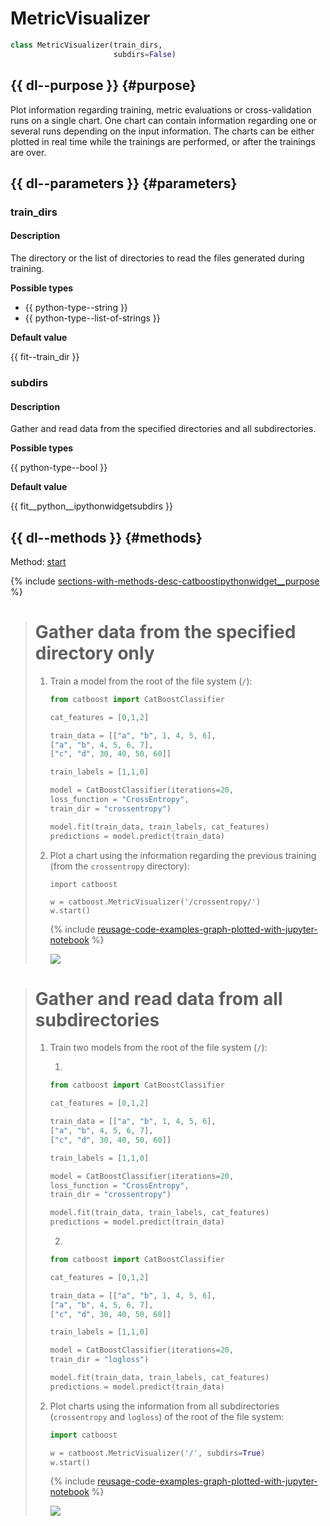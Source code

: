 # MetricVisualizer

```python
class MetricVisualizer(train_dirs,
                       subdirs=False)
```

## {{ dl--purpose }} {#purpose}

Plot information regarding training, metric evaluations or cross-validation runs on a single chart. One chart can contain information regarding one or several runs depending on the input information. The charts can be either plotted in real time while the trainings are performed, or after the trainings are over.

## {{ dl--parameters }} {#parameters}
### train_dirs

#### Description

The directory or the list of directories to read the files generated during training.

**Possible types**

- {{ python-type--string }} 
- {{ python-type--list-of-strings }}

**Default value** 

{{ fit--train_dir }}

### subdirs

#### Description

Gather and read data from the specified directories and all subdirectories.

**Possible types**

{{ python-type--bool }}

**Default value** 

{{ fit__python__ipythonwidgetsubdirs }}

## {{ dl--methods }} {#methods}

Method: [start](python-reference_catboostipythonwidget_update_widget.md)

{% include [sections-with-methods-desc-catboostipythonwidget__purpose](../_includes/work_src/reusage/catboostipythonwidget__purpose.md) %}



> # Gather data from the specified directory only
>
> 1. Train a model from the root of the file system (`/`):
>     ```python
>     from catboost import CatBoostClassifier
>     
>     cat_features = [0,1,2]
>     
>     train_data = [["a", "b", 1, 4, 5, 6],
>     ["a", "b", 4, 5, 6, 7],
>     ["c", "d", 30, 40, 50, 60]]
>     
>     train_labels = [1,1,0]
>     
>     model = CatBoostClassifier(iterations=20,
>     loss_function = "CrossEntropy",
>     train_dir = "crossentropy")
>     
>     model.fit(train_data, train_labels, cat_features)
>     predictions = model.predict(train_data)
>     ```
>     
> 1. Plot a chart using the information regarding the previous training (from the `crossentropy` directory):
>     ```
>     import catboost
>     
>     w = catboost.MetricVisualizer('/crossentropy/')
>     w.start()
>     ```
>     
>     {% include [reusage-code-examples-graph-plotted-with-jupyter-notebook](../_includes/work_src/reusage-code-examples/graph-plotted-with-jupyter-notebook.md) %}
>     
>     ![](../images/interface__visualization-tools__jupyter__cross-entropy.png)

> # Gather and read data from all subdirectories
>
> 1. Train two models from the root of the file system (`/`):
> 
>     1.
>     ```python
>     from catboost import CatBoostClassifier
>     
>     cat_features = [0,1,2]
>     
>     train_data = [["a", "b", 1, 4, 5, 6],
>     ["a", "b", 4, 5, 6, 7],
>     ["c", "d", 30, 40, 50, 60]]
>     
>     train_labels = [1,1,0]
>     
>     model = CatBoostClassifier(iterations=20,
>     loss_function = "CrossEntropy",
>     train_dir = "crossentropy")
>     
>     model.fit(train_data, train_labels, cat_features)
>     predictions = model.predict(train_data)
>     ```
>     
>     2.
>     ```python
>     from catboost import CatBoostClassifier
>     
>     cat_features = [0,1,2]
>     
>     train_data = [["a", "b", 1, 4, 5, 6],
>     ["a", "b", 4, 5, 6, 7],
>     ["c", "d", 30, 40, 50, 60]]
>     
>     train_labels = [1,1,0]
>     
>     model = CatBoostClassifier(iterations=20,
>     train_dir = "logloss")
>     
>     model.fit(train_data, train_labels, cat_features)
>     predictions = model.predict(train_data)
>     ```
>     
> 1. Plot charts using the information from all subdirectories (`crossentropy` and `logloss`) of the root of the file system:
>     ```python
>     import catboost
>     
>     w = catboost.MetricVisualizer('/', subdirs=True)
>     w.start()
>     ```
>     
>     {% include [reusage-code-examples-graph-plotted-with-jupyter-notebook](../_includes/work_src/reusage-code-examples/graph-plotted-with-jupyter-notebook.md) %}
>     
>     ![](../images/interface__visualization-tools__jupyter__cross-entropy_and_logloss.png)
